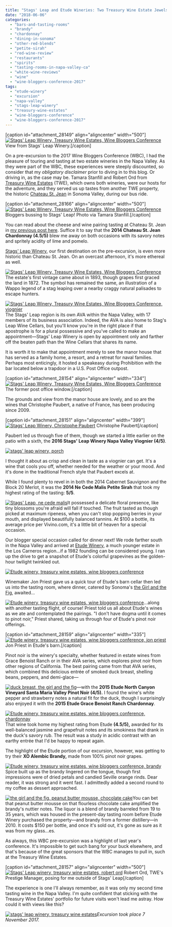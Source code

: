 ```yaml
---
title: "Stags' Leap and Etude Wineries: Two Treasury Wine Estate Jewels"
date: "2018-06-06"
categories: 
  - "bars-and-tasting-rooms"
  - "brandy"
  - "chardonnay"
  - "dining-in-sonoma"
  - "other-red-blends"
  - "petite-sirah"
  - "red-wine-review"
  - "restaurants"
  - "spirits"
  - "tasting-rooms-in-napa-valley-ca"
  - "white-wine-reviews"
  - "wine"
  - "wine-bloggers-conference-2017"
tags: 
  - "etude-winery"
  - "excursion"
  - "napa-valley"
  - "stags-leap-winery"
  - "treasury-wine-estates"
  - "wine-bloggers-conference"
  - "wine-bloggers-conference-2017"
---
```


\[caption id="attachment\_28149" align="aligncenter" width="500"\][![Stags' Leap Winery, Treasury Wine Estates, Wine Bloggers Conference](http://s3.amazonaws.com/thegourmez-wpmedia/2018/06/2017_WBC_024-500x334.jpg)](http://s3.amazonaws.com/thegourmez-wpmedia/2018/06/2017_WBC_024.jpg) View from Stags' Leap Winery.\[/caption\]

On a pre-excursion to the 2017 Wine Bloggers Conference (WBC), I had the pleasure of touring and tasting at two estate wineries in the Napa Valley. As they were part of the WBC, these experiences were steeply discounted, so consider that my _obligatory disclaimer_ prior to diving in to this blog. Or driving in, as the case may be. Tamara Stanfill and Robert Ord from [Treasury Wine Estates](https://www.tweglobal.com/) (TWE), which owns both wineries, were our hosts for the adventure, and they served us up tastes from another TWE property, the historic [Chateau St. Jean](https://www.chateaustjean.com/en/) in Sonoma Valley, during our bus ride.

\[caption id="attachment\_28166" align="aligncenter" width="500"\][![Stags' Leap Winery, Treasury Wine Estates, Wine Bloggers Conference](http://s3.amazonaws.com/thegourmez-wpmedia/2018/06/twe-01-500x375.jpg)](http://s3.amazonaws.com/thegourmez-wpmedia/2018/06/twe-01.jpg) Bloggers bussing to Stags' Leap! Photo via Tamara Stanfill.\[/caption\]

You can read about the cheese and wine pairing tasting at Chateau St. Jean in [my previous post here](http://thegourmez.com/2018/01/28/cheese-and-wine-pairings-at-chateau-st-jean/). Suffice it to say that the **2014 Chateau St. Jean Chardonnay (4.5/5)** blew me away on both occasions with its savory notes and spritely acidity of lime and pomelo.

[Stags' Leap Winery](https://www.stagsleap.com/), our first destination on the pre-excursion, is even more historic than Chateau St. Jean. On an overcast afternoon, it's more ethereal as well.

[![Stags' Leap Winery, Treasury Wine Estates, Wine Bloggers Conference](http://s3.amazonaws.com/thegourmez-wpmedia/2018/06/2017_WBC_045-500x477.jpg)](http://s3.amazonaws.com/thegourmez-wpmedia/2018/06/2017_WBC_045.jpg)The estate's first vintage came about in 1893, though grapes first graced the land in 1872. The symbol has remained the same, an illustration of a Wappo legend of a stag leaping over a nearby craggy natural palisades to escape hunters.

[![Stags' Leap Winery, Treasury Wine Estates, Wine Bloggers Conference, viognier](http://s3.amazonaws.com/thegourmez-wpmedia/2018/06/2017_WBC_033-352x500.jpg)](http://s3.amazonaws.com/thegourmez-wpmedia/2018/06/2017_WBC_033.jpg)The Stags' Leap region is its own AVA within the Napa Valley, with 17 members of its business association. Indeed, the AVA is also home to Stag's Leap Wine Cellars, but you'll know you're in the right place if that apostrophe is for a plural possessive and you've called to make an appointment—Stags' Leap Winery is open by appointment only and farther off the beaten path than the Wine Cellars that shares its name.

It is worth it to make that appointment merely to see the manor house that has served as a family home, a resort, and a retreat for naval families. Perhaps most enticingly, it hosted a speakeasy during Prohibition with the bar located below a trapdoor in a U.S. Post Office outpost.

\[caption id="attachment\_28154" align="aligncenter" width="334"\][![Stags' Leap Winery, Treasury Wine Estates, Wine Bloggers Conference](http://s3.amazonaws.com/thegourmez-wpmedia/2018/06/2017_WBC_041-334x500.jpg)](http://s3.amazonaws.com/thegourmez-wpmedia/2018/06/2017_WBC_041.jpg) The former post office window.\[/caption\]

The grounds and view from the manor house are lovely, and so are the wines that Christophe Paubert, a native of France, has been producing since 2009.

\[caption id="attachment\_28151" align="aligncenter" width="399"\][![Stags' Leap Winery, Christophe Paubert](http://s3.amazonaws.com/thegourmez-wpmedia/2018/06/2017_WBC_031-399x500.jpg)](http://s3.amazonaws.com/thegourmez-wpmedia/2018/06/2017_WBC_031.jpg) Christophe Paubert\[/caption\]

Paubert led us through five of them, though we started a little earlier on the patio with a sixth, the **2016 Stags' Leap Winery Napa Valley Viognier (4/5)**.

[![stags' leap winery, porch](http://s3.amazonaws.com/thegourmez-wpmedia/2018/06/2017_WBC_043-500x334.jpg)](http://s3.amazonaws.com/thegourmez-wpmedia/2018/06/2017_WBC_043.jpg)

I thought it about as crisp and clean in taste as a viognier can get. It's a wine that cools you off, whether needed for the weather or your mood. And it's done in the traditional French style that Paubert excels at.

While I found plenty to revel in in both the 2014 Cabernet Sauvignon and the Block 20 Merlot, it was the **2014 Ne Cede Malis Petite Sirah** that took my highest rating of the tasting: **5/5**.

[![Stags' Leap, ne cede malis](http://s3.amazonaws.com/thegourmez-wpmedia/2018/06/2017_WBC_035-394x500.jpg)](http://s3.amazonaws.com/thegourmez-wpmedia/2018/06/2017_WBC_035.jpg)It possessed a delicate floral presence, like tiny blossoms you're afraid will fall if touched. The fruit tasted as though picked at maximum ripeness, when you can't stop popping berries in your mouth, and displayed beautifully balanced tannins. At $100 a bottle, its average price per Vivino.com, it's a little bit of heaven for a special occasion.

Our blogger special occasion called for dinner next! We rode farther south in the Napa Valley and arrived at [Etude Winery](https://www.etudewines.com/en/), a much younger estate in the Los Carneros region…if a 1982 founding can be considered young. I ran up the drive to get a snapshot of Etude's colorful grapevines as the golden-hour twilight twinkled out.

[![Etude winery, treasury wine estates, wine bloggers conference](http://s3.amazonaws.com/thegourmez-wpmedia/2018/06/2017_WBC_053-500x333.jpg)](http://s3.amazonaws.com/thegourmez-wpmedia/2018/06/2017_WBC_053.jpg)

Winemaker Jon Priest gave us a quick tour of Etude's barn cellar then led us into the tasting room, where dinner, catered by Sonoma's [the Girl and the Fig](https://www.thegirlandthefig.com/), awaited…

[![Etude winery, treasury wine estates, wine bloggers conference](http://s3.amazonaws.com/thegourmez-wpmedia/2018/06/2017_WBC_062-333x500.jpg)](http://s3.amazonaws.com/thegourmez-wpmedia/2018/06/2017_WBC_062.jpg)…along with another tasting flight, of course! Priest told us all about Etude's wines as we ate and contemplated the pairings. "I don't have dogma until it comes to pinot noir," Priest shared, taking us through four of Etude's pinot noir offerings.

\[caption id="attachment\_28159" align="aligncenter" width="335"\][![Etude winery, treasury wine estates, wine bloggers conference, jon priest](http://s3.amazonaws.com/thegourmez-wpmedia/2018/06/2017_WBC_058-335x500.jpg)](http://s3.amazonaws.com/thegourmez-wpmedia/2018/06/2017_WBC_058.jpg) Jon Priest in Etude's barn.\[/caption\]

Pinot noir is the winery's specialty, whether featured in estate wines from Grace Benoist Ranch or in their AVA series, which explores pinot noir from other regions of California. The best pairing came from that AVA series, which combined this delicious entrée of smoked duck breast, shelling beans, peppers, and demi-glace—

[![duck breast, the girl and the fig](http://s3.amazonaws.com/thegourmez-wpmedia/2018/06/2017_WBC_066-500x333.jpg)](http://s3.amazonaws.com/thegourmez-wpmedia/2018/06/2017_WBC_066.jpg)—with the **2015 Etude North Canyon Vineyard Santa Maria Valley Pinot Noir (4/5).** I found the wine's white pepper and strawberry notes a natural fit for the duck, though I surprisingly also enjoyed it with the **2015 Etude Grace Benoist Ranch Chardonnay**.

[![Etude winery, treasury wine estates, wine bloggers conference, chardonnay](http://s3.amazonaws.com/thegourmez-wpmedia/2018/06/2017_WBC_072-500x353.jpg)](http://s3.amazonaws.com/thegourmez-wpmedia/2018/06/2017_WBC_072.jpg)That wine took home my highest rating from Etude **(4.5/5),** awarded for its well-balanced jasmine and grapefruit notes and its smokiness that drank in the duck's savory rub. The result was a study in acidic contrast with an earthy entrée that I'd be happy to repeat again.

The highlight of the Etude portion of our excursion, however, was getting to try their **XO Alembic Brandy,** made from 100% pinot noir grapes.

[![Etude winery, treasury wine estates, wine bloggers conference, brandy](http://s3.amazonaws.com/thegourmez-wpmedia/2018/06/2017_WBC_074-333x500.jpg)](http://s3.amazonaws.com/thegourmez-wpmedia/2018/06/2017_WBC_074.jpg)Spice built up as the brandy lingered on the tongue, though first impressions were of dried petals and candied Seville orange rinds. Dear reader, it was strong and it went fast. I admittedly added a second round to my coffee as dessert approached.

[![the girl and the fig, peanut butter mousse, chocolate cake](http://s3.amazonaws.com/thegourmez-wpmedia/2018/06/2017_WBC_073-500x333.jpg)](http://s3.amazonaws.com/thegourmez-wpmedia/2018/06/2017_WBC_073.jpg)You can bet that peanut butter mousse on that flourless chocolate cake amplified the brandy's nuttier notes. The liquor is a blend of brandy barreled from 19 to 35 years, which was housed in the present-day tasting room before Etude Winery purchased the property—and brandy from a former distillery—in 2010. It costs $150 per bottle, and once it's sold out, it's gone as sure as it was from my glass...es.

As always, this WBC pre-excursion was a highlight of last year's conference. It's impossible to get such bang for your buck elsewhere, and that's because of the great sponsors that the WBC manages to pull in, such at the Treasury Wine Estates.

\[caption id="attachment\_28157" align="aligncenter" width="500"\][![Stags' Leap winery, treasury wine estates, robert ord](http://s3.amazonaws.com/thegourmez-wpmedia/2018/06/2017_WBC_049-500x334.jpg)](http://s3.amazonaws.com/thegourmez-wpmedia/2018/06/2017_WBC_049.jpg) Robert Ord, TWE's Prestige Manager, posing for me outside of Stags' Leap\[/caption\]

The experience is one I'll always remember, as it was only my second time tasting wine in the Napa Valley. I'm quite confident that sticking with the Treasury Wine Estates' portfolio for future visits won't lead me astray. How could it with views like this?

[![stags' leap winery, treasury wine estates](http://s3.amazonaws.com/thegourmez-wpmedia/2018/06/2017_WBC_020-500x334.jpg)](http://s3.amazonaws.com/thegourmez-wpmedia/2018/06/2017_WBC_020.jpg)_Excursion took place 7 November 2017._
